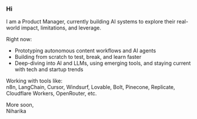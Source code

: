 ### Hi

I am a Product Manager, currently building AI systems to explore their real-world impact, limitations, and leverage.

Right now:
- Prototyping autonomous content workflows and AI agents
- Building from scratch to test, break, and learn faster  
- Deep-diving into AI and LLMs, using emerging tools, and staying current with tech and startup trends

Working with tools like:  
n8n, LangChain, Cursor, Windsurf, Lovable, Bolt, Pinecone, Replicate, Cloudflare Workers, OpenRouter, etc.

More soon,  
Niharika
